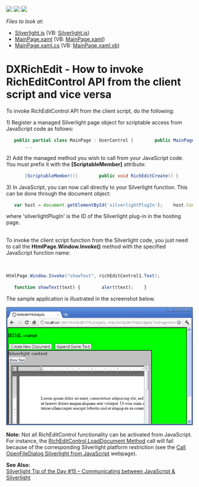 <!-- default badges list -->
![](https://img.shields.io/endpoint?url=https://codecentral.devexpress.com/api/v1/VersionRange/128606386/11.2.5%2B)
[![](https://img.shields.io/badge/Open_in_DevExpress_Support_Center-FF7200?style=flat-square&logo=DevExpress&logoColor=white)](https://supportcenter.devexpress.com/ticket/details/E3486)
[![](https://img.shields.io/badge/📖_How_to_use_DevExpress_Examples-e9f6fc?style=flat-square)](https://docs.devexpress.com/GeneralInformation/403183)
<!-- default badges end -->
<!-- default file list -->
*Files to look at*:

* [Silverlight.js](./CS/RichEditHTMLBridgeSL.Web/Silverlight.js) (VB: [Silverlight.js](./VB/RichEditHTMLBridgeSL.Web/Silverlight.js))
* [MainPage.xaml](./CS/RichEditHTMLBridgeSL/MainPage.xaml) (VB: [MainPage.xaml](./VB/RichEditHTMLBridgeSL/MainPage.xaml))
* [MainPage.xaml.cs](./CS/RichEditHTMLBridgeSL/MainPage.xaml.cs) (VB: [MainPage.xaml.vb](./VB/RichEditHTMLBridgeSL/MainPage.xaml.vb))
<!-- default file list end -->
# DXRichEdit - How to invoke RichEditControl API from the client script and vice versa


<p>To invoke RichEditControl API from the client script, do the following:</p><p>1) Register a managed Silverlight page object for scriptable access from JavaScript code as follows: </p>

```cs
   public partial class MainPage : UserControl {        public MainPage() {            InitializeComponent();            HtmlPage.RegisterScriptableObject("skPage", this);        }<newline/>
       ... 
```

<p>2) Add the managed method you wish to call from your JavaScript code. You must prefix it with the <strong>[ScriptableMember]</strong> attribute:</p>

```cs
       [ScriptableMember()]        public void RichEditCreate() {            richEditControl1.CreateNewDocument();        }
```

<p> </p><p>3) In JavaScript, you can now call directly to your Silverlight function. This can be done through the document object: </p>

```js
   var host = document.getElementById('silverlightPlugIn');    host.Content.skPage.RichEditCreate();
```

<p> </p><p>where 'silverlightPlugIn' is the ID of the Silverlight plug-in in the hosting page.</p><p><br />
To invoke the client script function from the Silverlight code, you just need to call the <strong>HtmlPage.Window.Invoke()</strong> method with the specified JavaScript function name:</p><p>        

```cs
HtmlPage.Window.Invoke("showText", richEditControl1.Text);
```

 </p>

```js
   function showText(text) {        alert(text);    }
```

<p> </p><p>The sample application is illustrated in the screenshot below.</p><p><img src="https://raw.githubusercontent.com/DevExpress-Examples/dxrichedit-how-to-invoke-richeditcontrol-api-from-the-client-script-and-vice-versa-e3486/11.2.5+/media/bcd4560c-c6fc-48c7-a768-8daea9ed6892.png"></p><p><strong>Note:</strong> Not all RichEditControl functionality can be activated from JavaScript. For instance, the <a href="http://documentation.devexpress.com/#Silverlight/DevExpressXpfRichEditRichEditControl_LoadDocumenttopic293"><u>RichEditControl.LoadDocument Method</u></a> call will fail because of the corresponding Silverlight platform restriction (see the <a href="http://stackoverflow.com/questions/2730823/call-openfiledialog-silverlight-from-javascript"><u>Call OpenFileDialog Silverlight from JavaScript</u></a> webpage).</p><p><strong>See Also:</strong><br />
<a href="http://blogs.silverlight.net/blogs/msnow/archive/2008/07/08/tip-of-the-day-15-communicating-between-javascript-amp-silverlight.aspx"><u>Silverlight Tip of the Day #15 – Communicating between JavaScript & Silverlight</u></a></p>

<br/>


